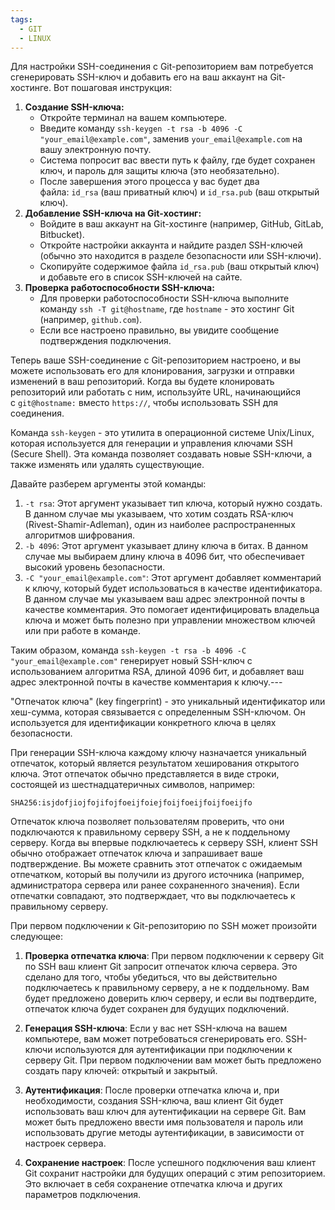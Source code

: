 ```yaml
---
tags:
  - GIT
  - LINUX
---
```

Для настройки SSH-соединения с Git-репозиторием вам потребуется сгенерировать SSH-ключ и добавить его на ваш аккаунт на Git-хостинге. Вот пошаговая инструкция:

1. **Создание SSH-ключа:**
    - Откройте терминал на вашем компьютере.
    - Введите команду `ssh-keygen -t rsa -b 4096 -C "your_email@example.com"`, заменив `your_email@example.com` на вашу электронную почту.
    - Система попросит вас ввести путь к файлу, где будет сохранен ключ, и пароль для защиты ключа (это необязательно).
    - После завершения этого процесса у вас будет два файла: `id_rsa` (ваш приватный ключ) и `id_rsa.pub` (ваш открытый ключ).
2. **Добавление SSH-ключа на Git-хостинг:**
    - Войдите в ваш аккаунт на Git-хостинге (например, GitHub, GitLab, Bitbucket).
    - Откройте настройки аккаунта и найдите раздел SSH-ключей (обычно это находится в разделе безопасности или SSH-ключи).
    - Скопируйте содержимое файла `id_rsa.pub` (ваш открытый ключ) и добавьте его в список SSH-ключей на сайте.
3. **Проверка работоспособности SSH-ключа:**
    - Для проверки работоспособности SSH-ключа выполните команду `ssh -T git@hostname`, где `hostname` - это хостинг Git (например, `github.com`).
    - Если все настроено правильно, вы увидите сообщение подтверждения подключения.

Теперь ваше SSH-соединение с Git-репозиторием настроено, и вы можете использовать его для клонирования, загрузки и отправки изменений в ваш репозиторий. Когда вы будете клонировать репозиторий или работать с ним, используйте URL, начинающийся с `git@hostname:` вместо `https://`, чтобы использовать SSH для соединения.

Команда `ssh-keygen` - это утилита в операционной системе Unix/Linux, которая используется для генерации и управления ключами SSH (Secure Shell). Эта команда позволяет создавать новые SSH-ключи, а также изменять или удалять существующие.

Давайте разберем аргументы этой команды:

1. `-t rsa`: Этот аргумент указывает тип ключа, который нужно создать. В данном случае мы указываем, что хотим создать RSA-ключ (Rivest-Shamir-Adleman), один из наиболее распространенных алгоритмов шифрования.
2. `-b 4096`: Этот аргумент указывает длину ключа в битах. В данном случае мы выбираем длину ключа в 4096 бит, что обеспечивает высокий уровень безопасности.
3. `-C "your_email@example.com"`: Этот аргумент добавляет комментарий к ключу, который будет использоваться в качестве идентификатора. В данном случае мы указываем ваш адрес электронной почты в качестве комментария. Это помогает идентифицировать владельца ключа и может быть полезно при управлении множеством ключей или при работе в команде.

Таким образом, команда `ssh-keygen -t rsa -b 4096 -C "your_email@example.com"` генерирует новый SSH-ключ с использованием алгоритма RSA, длиной 4096 бит, и добавляет ваш адрес электронной почты в качестве комментария к ключу.---

"Отпечаток ключа" (key fingerprint) - это уникальный идентификатор или хеш-сумма, которая связывается с определенным SSH-ключом. Он используется для идентификации конкретного ключа в целях безопасности.

При генерации SSH-ключа каждому ключу назначается уникальный отпечаток, который является результатом хеширования открытого ключа. Этот отпечаток обычно представляется в виде строки, состоящей из шестнадцатеричных символов, например:

`SHA256:isjdofjiojfojifojfoeijfoiejfoijfoeijfoijfoeijfo`

Отпечаток ключа позволяет пользователям проверить, что они подключаются к правильному серверу SSH, а не к поддельному серверу. Когда вы впервые подключаетесь к серверу SSH, клиент SSH обычно отображает отпечаток ключа и запрашивает ваше подтверждение. Вы можете сравнить этот отпечаток с ожидаемым отпечатком, который вы получили из другого источника (например, администратора сервера или ранее сохраненного значения). Если отпечатки совпадают, это подтверждает, что вы подключаетесь к правильному серверу.

При первом подключении к Git-репозиторию по SSH может произойти следующее:

1. **Проверка отпечатка ключа**: При первом подключении к серверу Git по SSH ваш клиент Git запросит отпечаток ключа сервера. Это сделано для того, чтобы убедиться, что вы действительно подключаетесь к правильному серверу, а не к поддельному. Вам будет предложено доверить ключ серверу, и если вы подтвердите, отпечаток ключа будет сохранен для будущих подключений.
   
2. **Генерация SSH-ключа**: Если у вас нет SSH-ключа на вашем компьютере, вам может потребоваться сгенерировать его. SSH-ключи используются для аутентификации при подключении к серверу Git. При первом подключении вам может быть предложено создать пару ключей: открытый и закрытый.
   
3. **Аутентификация**: После проверки отпечатка ключа и, при необходимости, создания SSH-ключа, ваш клиент Git будет использовать ваш ключ для аутентификации на сервере Git. Вам может быть предложено ввести имя пользователя и пароль или использовать другие методы аутентификации, в зависимости от настроек сервера.
   
4. **Сохранение настроек**: После успешного подключения ваш клиент Git сохранит настройки для будущих операций с этим репозиторием. Это включает в себя сохранение отпечатка ключа и других параметров подключения.